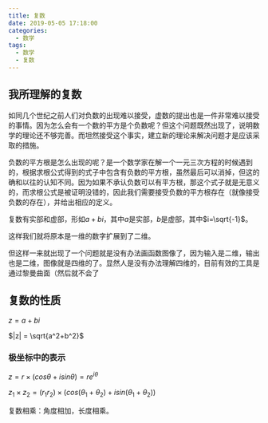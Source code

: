 ```yaml
---
title: 复数
date: 2019-05-05 17:18:00
categories:
  - 数学
tags:
  - 数学
  - 复数
---
```


## 我所理解的复数

如同几个世纪之前人们对负数的出现难以接受，虚数的提出也是一件非常难以接受的事情。因为怎么会有一个数的平方是个负数呢？但这个问题既然出现了，说明数学的理论还不够完善。而坦然接受这个事实，建立新的理论来解决问题才是应该采取的措施。

负数的平方根是怎么出现的呢？是一个数学家在解一个一元三次方程的时候遇到的，根据求根公式得到的式子中包含有负数的平方根，虽然最后可以消掉，但这的确和以往的认知不同。因为如果不承认负数可以有平方根，那这个式子就是无意义的，而求根公式是被证明没错的，因此我们需要接受负数的平方根存在（就像接受负数的存在），并给出相应的定义。

复数有实部和虚部，形如$a+bi$，其中$a$是实部，$b$是虚部，其中$i=\sqrt{-1}$。

这样我们就将原本是一维的数字扩展到了二维。

但这样一来就出现了一个问题就是没有办法画函数图像了，因为输入是二维，输出也是二维，图像就是四维的了。显然人是没有办法理解四维的，目前有效的工具是通过黎曼曲面（然后就不会了

## 复数的性质

$z = a + bi$

$|z| = \sqrt{a^2+b^2}$

### 极坐标中的表示

$z = r \times(cos\theta + isin\theta) = re^{i\theta}$

$z_1 \times z_2 = (r_1r_2)\times(cos(\theta_1+\theta_2) + isin(\theta_1+\theta_2))$

复数相乘：角度相加，长度相乘。
